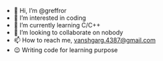 - 👋 Hi, I’m @greffror
- 👀 I’m interested in coding
- 🌱 I’m currently learning C/C++ 
- 💞️ I’m looking to collaborate on nobody
- 📫 How to reach me, vanshgarg.4387@gmail.com
- 😉 Writing code for learning purpose

<!---
greffror/greffror is a ✨ special ✨ repository because its `README.md` (this file) appears on your GitHub profile.
You can click the Preview link to take a look at your changes.
--->
